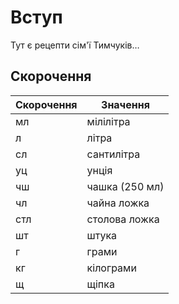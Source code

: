 Вступ
=====

Тут є рецепти сім'ї Тимчуків…

Скорочення
-----------

| Скорочення | Значення       |
| ---------- | -------------- |
| мл         | мілілітра      |
| л          | літра          |
| сл         | сантилітра     |
| уц         | унція          |
| чш         | чашка (250 мл) |
| чл         | чайна ложка    |
| стл        | столова ложка  |
| шт         | штука          |
| г          | грами          |
| кг         | кілограми      |
| щ          | щіпка          |